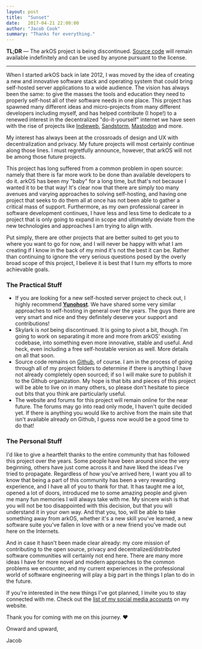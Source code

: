 ```yaml
---
layout: post
title:  "Sunset"
date:   2017-04-21 22:00:00
author: "Jacob Cook"
summary: "Thanks for everything."
---
```


**TL;DR** &mdash; The arkOS project is being discontinued. [Source code](https://github.com/arkOScloud) will remain available indefinitely and can be used by anyone pursuant to the license.

---

When I started arkOS back in late 2012, I was moved by the idea of creating a new and innovative software stack and operating system that could bring self-hosted server applications to a wide audience. The vision has always been the same: to give the masses the tools and education they need to properly self-host all of their software needs in one place. This project has spawned many different ideas and micro-projects from many different developers including myself, and has helped contribute (I hope!) to a renewed interest in the decentralized "do-it-yourself" internet we have seen with the rise of projects like [Indieweb](https://indieweb.org), [Sandstorm](https://sandstorm.io), [Mastodon](https://mastodon.social) and more.

My interest has always been at the crossroads of design and UX with decentralization and privacy. My future projects will most certainly continue along those lines. I must regretfully announce, however, that arkOS will not be among those future projects.

This project has long suffered from a common problem in open source: namely that there is far more work to be done than available developers to do it. arkOS has been my "baby" for a long time, but that's not because I wanted it to be that way! It's clear now that there are simply too many avenues and varying approaches to solving self-hosting, and having one project that seeks to do them all at once has not been able to gather a critical mass of support. Furthermore, as my own professional career in software development continues, I have less and less time to dedicate to a project that is only going to expand in scope and ultimately deviate from the new technologies and approaches I am trying to align with.

Put simply, there are other projects that are better suited to get you to where you want to go for now, and I will never be happy with what I am creating if I know in the back of my mind it's not the best it can be. Rather than continuing to ignore the very serious questions posed by the overly broad scope of this project, I believe it is best that I turn my efforts to more achievable goals.


### The Practical Stuff

 * If you are looking for a new self-hosted server project to check out, I highly recommend **[Yunohost](https://yunohost.org)**. We have shared some very similar approaches to self-hosting in general over the years. The guys there are very smart and nice and they definitely deserve your support and contributions!
 * Skylark is *not* being discontinued. It is going to pivot a bit, though. I'm going to work on separating it more and more from arkOS' existing codebase, into something even more innovative, stable and useful. And heck, even including a free self-hostable version as well. More details on all that soon.
 * Source code remains on [Github](https://github.com/arkOScloud), of course. I am in the process of going through all of my project folders to determine if there is anything I have not already completely open sourced; if so I will make sure to publish it to the Github organization. My hope is that bits and pieces of this project will be able to live on in many others, so please don't hesitate to piece out bits that you think are particularly useful.
 * The website and forums for this project will remain online for the near future. The forums may go into read only mode, I haven't quite decided yet. If there is anything you would like to archive from the main site that isn't available already on Github, I guess now would be a good time to do that!


### The Personal Stuff

I'd like to give a heartfelt thanks to the entire community that has followed this project over the years. Some people have been around since the very beginning, others have just come across it and have liked the ideas I've tried to propagate. Regardless of how you've arrived here, I want you all to know that being a part of this community has been a very rewarding experience, and I have all of you to thank for that. It has taught me a lot, opened a lot of doors, introduced me to some amazing people and given me many fun memories I will always take with me. My sincere wish is that you will not be too disappointed with this decision, but that you will understand it in your own way. And that you, too, will be able to take something away from arkOS, whether it's a new skill you've learned, a new software suite you've fallen in love with or a new friend you've made out here on the Internets.

And in case it hasn't been made clear already: my core mission of contributing to the open source, privacy and decentralized/distributed software communities will certainly not end here. There are many more ideas I have for more novel and modern approaches to the common problems we encounter, and my current experiences in the professional world of software engineering will play a big part in the things I plan to do in the future.

If you're interested in the new things I've got planned, I invite you to stay connected with me. Check out the [list of my social media accounts](https://peakwinter.net/about/) on my website.

Thank you for coming with me on this journey. ❤️


Onward and upward,

Jacob
